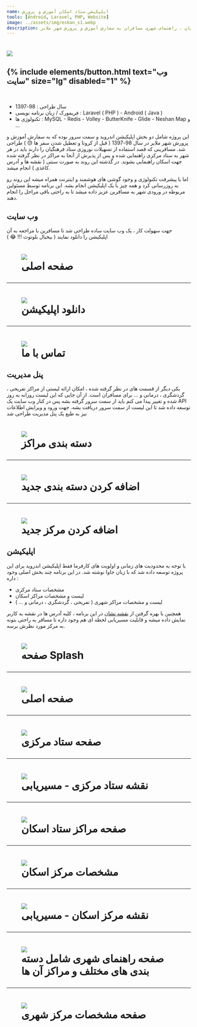 ```yaml
---
name: اپلیکیشن ستاد اسکان آموزش و پرورش
tools: [Android, Laravel, PHP, Website]
image: ../assets/img/eskan_s1.webp
description: اپلیکیشن اندروید ستاد اسکان نوروزی فرهنگیان ، راهنمای شهری مسافران به سفارش آموزش و پرورش شهر ملایر
---
```


<h1 class="center">
<img src="../assets/img/eskan_s1.webp"/>
</h1>

<h2 class="center">
{% include elements/button.html text="وب سایت" size="lg" disabled="1" %}
</h2>

<br>

<ul>
    <li>
        <span class="colored">سال طراحی : </span>98-1397
    </li>
    <li>
        <span class="colored">فریمورک / زبان برنامه نویسی : </span>Laravel ( PHP ) - Android ( Java )
    </li>
    <li>
        <span class="colored">تکنولوژی ها : </span> MySQL - Redis - Volley - ButterKnife - Glide - Neshan Map و ...
    </li>
</ul>

این پروژه شامل دو بخش اپلیکیشن اندروید و سمت سرور بوده که به سفارش آموزش و پرورش شهر ملایر در سال 98-1397 ( قبل از کرونا و تعطیل شدن سفر ها 😓 ) طراحی شد. مسافرینی که قصد استفاده از تسهیلات نوروزی ستاد فرهنگیان را دارند باید در هر شهر به ستاد مرکزی راهنمایی شده و پس از پذیرش از آنجا به مراکز در نظر گرفته شده جهت اسکان راهنمایی بشوند. در گذشته این روند به صورت سنتی ( نقشه ها و آدرس کاغذی ) انجام میشد.

اما با پیشرفت تکنولوژی و وجود گوشی های هوشمند و اینترنت همراه میشه این روند رو به روزرسانی کرد و همه چیز با یک اپلیکیشن انجام بشه. این برنامه توسط مسئولین مربوطه در ورودی شهر به مسافرین عزیز داده میشد تا به راحتی باقی مراحل را انجام دهند.

## وب سایت

جهت سهولت کار ، یک وب سایت ساده طراحی شد تا مسافرین با مراجعه به آن اپلیکیشن را دانلود نمایند ( بیخیال بلوتوث !!! 😂 )

<h1 class="center">
<figure>
<img src="../assets/img/eskan_s1.webp"/>
<figcaption>صفحه اصلی</figcaption>
</figure>
</h1>

<hr>

<h1 class="center">
<figure>
<img src="../assets/img/eskan_s2.webp"/>
<figcaption>دانلود اپلیکیشن</figcaption>
</figure>
</h1>

<hr>

<h1 class="center">
<figure>
<img src="../assets/img/eskan_s3.webp"/>
<figcaption>تماس با ما</figcaption>
</figure>
</h1>

## پنل مدیریت

یکی دیگر از قسمت های در نظر گرفته شده ، امکان ارائه لیستی از مراکز تفریحی ، گردشگری ، درمانی و ... برای مسافران است. از آن جایی که این لیست روزانه به روز شده و تغییر پیدا می کنم باید از سمت سرور گرفته بشه پس در کنار وب سایت یک API توسعه داده شد تا این لیست از سمت سرور دریافت بشه. جهت ورود و ویرایش اطلاعات نیز به طبع یک پنل مدیریت طراحی شد

<h1 class="center">
<figure>
<img src="../assets/img/eskan_s4.webp"/>
<figcaption>دسته بندی مراکز</figcaption>
</figure>
</h1>

<hr>

<h1 class="center">
<figure>
<img src="../assets/img/eskan_s5.webp"/>
<figcaption>اضافه کردن دسته بندی جدید</figcaption>
</figure>
</h1>

<hr>

<h1 class="center">
<figure>
<img src="../assets/img/eskan_s6.webp"/>
<figcaption>اضافه کردن مرکز جدید</figcaption>
</figure>
</h1>

## اپلیکیشن

با توجه به محدودیت های زمانی و اولویت های کارفرما فقط اپلیکیشن اندروید برای این پروژه توسعه داده شد که با زبان جاوا نوشته شد. در این برنامه چند بخش اصلی وجود داره :

- مشخصات ستاد مرکزی
- لیست و مشخصات مراکز اسکان
- لیست و مشخصات مراکز شهری ( تفریحی ، گردشگری ، درمانی و ... )

همچنین با بهره گرفتن از [نقشه نشان](https://neshan.org/) در این برنامه ، کلیه آدرس ها در نقشه به کاربر نمایش داده میشه و قابلیت مسیریابی لحظه ای هم وجود داره تا مسافر به راحتی بتونه به مرکز مورد نظرش برسه.

<h1 class="center">
<figure>
<img src="../assets/img/eskan_a1.webp"/>
<figcaption>صفحه Splash</figcaption>
</figure>
</h1>

<hr>

<h1 class="center">
<figure>
<img src="../assets/img/eskan_a2.webp"/>
<figcaption>صفحه اصلی</figcaption>
</figure>
</h1>

<hr>

<h1 class="center">
<figure>
<img src="../assets/img/eskan_a3.webp"/>
<figcaption>صفحه ستاد مرکزی</figcaption>
</figure>
</h1>

<hr>

<h1 class="center">
<figure>
<img src="../assets/img/eskan_a4.webp"/>
<figcaption>نقشه ستاد مرکزی - مسیریابی</figcaption>
</figure>
</h1>

<hr>

<h1 class="center">
<figure>
<img src="../assets/img/eskan_a5.webp"/>
<figcaption>صفحه مراکز ستاد اسکان</figcaption>
</figure>
</h1>

<hr>

<h1 class="center">
<figure>
<img src="../assets/img/eskan_a6.webp"/>
<figcaption>مشخصات مرکز اسکان</figcaption>
</figure>
</h1>

<hr>

<h1 class="center">
<figure>
<img src="../assets/img/eskan_a7.webp"/>
<figcaption>نقشه مرکز اسکان - مسیریابی</figcaption>
</figure>
</h1>

<hr>

<h1 class="center">
<figure>
<img src="../assets/img/eskan_a8.webp"/>
<figcaption>صفحه راهنمای شهری شامل دسته بندی های مختلف و مراکز آن ها</figcaption>
</figure>
</h1>

<hr>

<h1 class="center">
<figure>
<img src="../assets/img/eskan_a9.webp"/>
<figcaption>صفحه مشخصات مرکز شهری</figcaption>
</figure>
</h1>
